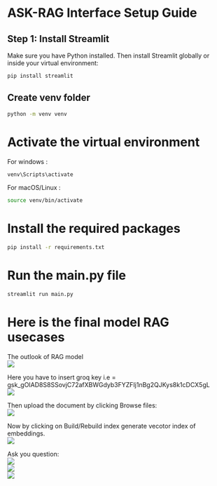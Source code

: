 # ASK-RAG Interface Setup Guide  

## Step 1: Install Streamlit  

Make sure you have Python installed. Then install Streamlit globally or inside your virtual environment:  
``` bash  
pip install streamlit
```

## Create venv folder 
``` bash
python -m venv venv
```

# Activate the virtual environment
For windows :
``` bash
venv\Scripts\activate  
```
For macOS/Linux :  
``` bash
source venv/bin/activate  
```
# Install the required packages
``` bash
pip install -r requirements.txt  
```
# Run the main.py file  
``` bash
streamlit run main.py  
```
# Here is the final model RAG usecases  
The outlook of RAG model   
![]("https://github.com/parvesh-rana/rag_/blob/main/images/Screenshot%202025-08-12%20075727.png")  

Here you have to insert groq key i.e = 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   
![]("https://github.com/parvesh-rana/rag_/blob/main/images/Screenshot%202025-08-12%20075759.png")  

Then upload the document by clicking Browse files:   
![]("https://github.com/parvesh-rana/rag_/blob/main/images/Screenshot%202025-08-12%20080625.png")  

Now by clicking on Build/Rebuild index generate vecotor index of embeddings.   
![]("https://github.com/parvesh-rana/rag_/blob/main/images/Screenshot%202025-08-12%20080725.png")  

Ask you question:  
![]("https://github.com/parvesh-rana/rag_/blob/main/images/Screenshot%202025-08-12%20081307.png")  
![]("https://github.com/parvesh-rana/rag_/blob/main/images/Screenshot%202025-08-12%20084429.png")  
![]("https://github.com/parvesh-rana/rag_/blob/main/images/Screenshot%202025-08-12%20084448.png")
